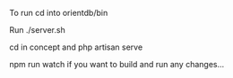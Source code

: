 To run cd into orientdb/bin

Run ./server.sh

cd in concept and php artisan serve

npm run watch if you want to build and run any changes...
